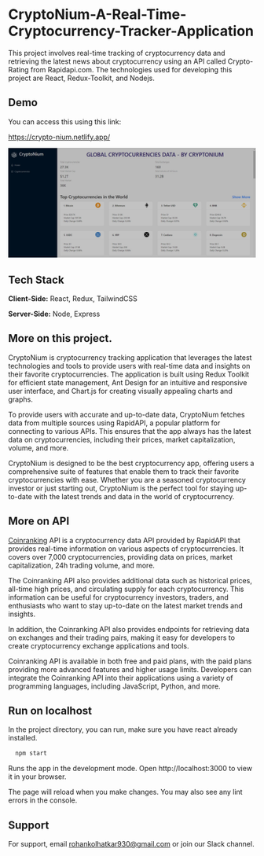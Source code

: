 # CryptoNium-A-Real-Time-Cryptocurrency-Tracker-Application

This project involves real-time tracking of cryptocurrency data and retrieving the latest news about cryptocurrency using an API called Crypto-Rating from Rapidapi.com. The technologies used for developing this project are React, Redux-Toolkit, and Nodejs.




## Demo
You can access this using this link:

https://crypto-nium.netlify.app/

![logoforreadme](https://github.com/RohanKolhatkar/CryptoNium-A-Real-Time-Cryptocurrency-Tracker-Application/blob/master/cryptonium.jpg)
## Tech Stack

**Client-Side:** React, Redux, TailwindCSS

**Server-Side:** Node, Express


## More on this project.


CryptoNium is cryptocurrency tracking application that leverages the latest technologies and tools to provide users with real-time data and insights on their favorite cryptocurrencies. The application is built using Redux Toolkit for efficient state management, Ant Design for an intuitive and responsive user interface, and Chart.js for creating visually appealing charts and graphs.

To provide users with accurate and up-to-date data, CryptoNium fetches data from multiple sources using RapidAPI, a popular platform for connecting to various APIs. This ensures that the app always has the latest data on cryptocurrencies, including their prices, market capitalization, volume, and more.

CryptoNium is designed to be the best cryptocurrency app, offering users a comprehensive suite of features that enable them to track their favorite cryptocurrencies with ease. Whether you are a seasoned cryptocurrency investor or just starting out, CryptoNium is the perfect tool for staying up-to-date with the latest trends and data in the world of cryptocurrency.



## More on API

[Coinranking](https://rapidapi.com/Coinranking/api/coinranking1/) API is a cryptocurrency data API provided by RapidAPI that provides real-time information on various aspects of cryptocurrencies. It covers over 7,000 cryptocurrencies, providing data on prices, market capitalization, 24h trading volume, and more.

The Coinranking API also provides additional data such as historical prices, all-time high prices, and circulating supply for each cryptocurrency. This information can be useful for cryptocurrency investors, traders, and enthusiasts who want to stay up-to-date on the latest market trends and insights.

In addition, the Coinranking API also provides endpoints for retrieving data on exchanges and their trading pairs, making it easy for developers to create cryptocurrency exchange applications and tools.

Coinranking API is available in both free and paid plans, with the paid plans providing more advanced features and higher usage limits. Developers can integrate the Coinranking API into their applications using a variety of programming languages, including JavaScript, Python, and more.

## Run on localhost

In the project directory, you can run, make sure you have react already installed.


```bash
  npm start
```
    
Runs the app in the development mode.
Open http://localhost:3000 to view it in your browser.

The page will reload when you make changes.
You may also see any lint errors in the console.
## Support

For support, email rohankolhatkar930@gmail.com  or join our Slack channel.

